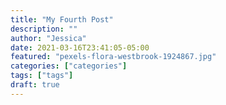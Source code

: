 ```yaml
---
title: "My Fourth Post"
description: ""
author: "Jessica"
date: 2021-03-16T23:41:05-05:00
featured: "pexels-flora-westbrook-1924867.jpg"
categories: ["categories"]
tags: ["tags"]
draft: true
---
```

